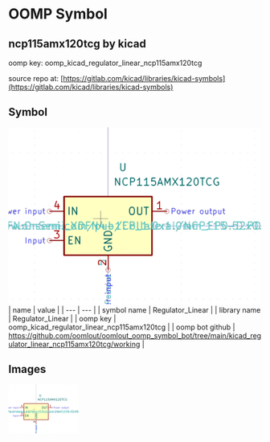 # OOMP Symbol  
## ncp115amx120tcg  by kicad  
  
oomp key: oomp_kicad_regulator_linear_ncp115amx120tcg  
  
source repo at: [https://gitlab.com/kicad/libraries/kicad-symbols](https://gitlab.com/kicad/libraries/kicad-symbols)  
## Symbol  
  
[![working.png](working_600.png)](working.png)  
| name | value | 
| --- | --- | 
| symbol name | Regulator_Linear | 
| library name | Regulator_Linear | 
| oomp key | oomp_kicad_regulator_linear_ncp115amx120tcg | 
| oomp bot github | https://github.com/oomlout/oomlout_oomp_symbol_bot/tree/main/kicad_regulator_linear_ncp115amx120tcg/working | 
## Images  
  
[![working.png](working_140.png)](working.png)  
